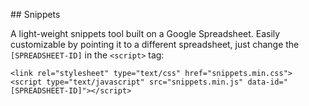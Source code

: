 
## Snippets

A light-weight snippets tool built on a Google Spreadsheet. Easily customizable by pointing it to a different spreadsheet, just change the `[SPREADSHEET-ID]` in the `<script>` tag:

```
<link rel="stylesheet" type="text/css" href="snippets.min.css">
<script type="text/javascript" src="snippets.min.js" data-id="[SPREADSHEET-ID]"></script>
```